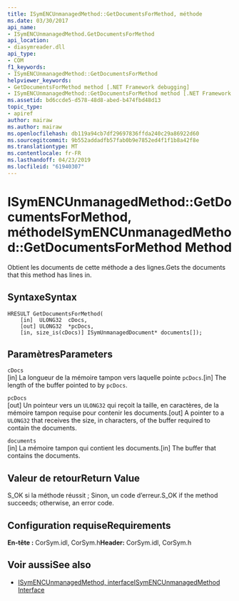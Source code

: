 ```yaml
---
title: ISymENCUnmanagedMethod::GetDocumentsForMethod, méthode
ms.date: 03/30/2017
api_name:
- ISymENCUnmanagedMethod.GetDocumentsForMethod
api_location:
- diasymreader.dll
api_type:
- COM
f1_keywords:
- ISymENCUnmanagedMethod::GetDocumentsForMethod
helpviewer_keywords:
- GetDocumentsForMethod method [.NET Framework debugging]
- ISymENCUnmanagedMethod::GetDocumentsForMethod method [.NET Framework debugging]
ms.assetid: bd6ccde5-d578-48d8-abed-b474fbd48d13
topic_type:
- apiref
author: mairaw
ms.author: mairaw
ms.openlocfilehash: db119a94cb7df29697836ffda240c29a86922d60
ms.sourcegitcommit: 9b552addadfb57fab0b9e7852ed4f1f1b8a42f8e
ms.translationtype: MT
ms.contentlocale: fr-FR
ms.lasthandoff: 04/23/2019
ms.locfileid: "61940307"
---
```

# <a name="isymencunmanagedmethodgetdocumentsformethod-method"></a><span data-ttu-id="64096-102">ISymENCUnmanagedMethod::GetDocumentsForMethod, méthode</span><span class="sxs-lookup"><span data-stu-id="64096-102">ISymENCUnmanagedMethod::GetDocumentsForMethod Method</span></span>
<span data-ttu-id="64096-103">Obtient les documents de cette méthode a des lignes.</span><span class="sxs-lookup"><span data-stu-id="64096-103">Gets the documents that this method has lines in.</span></span>  
  
## <a name="syntax"></a><span data-ttu-id="64096-104">Syntaxe</span><span class="sxs-lookup"><span data-stu-id="64096-104">Syntax</span></span>  
  
```  
HRESULT GetDocumentsForMethod(  
    [in]  ULONG32  cDocs,  
    [out] ULONG32  *pcDocs,   
    [in, size_is(cDocs)] ISymUnmanagedDocument* documents[]);  
```  
  
## <a name="parameters"></a><span data-ttu-id="64096-105">Paramètres</span><span class="sxs-lookup"><span data-stu-id="64096-105">Parameters</span></span>  
 `cDocs`  
 <span data-ttu-id="64096-106">[in] La longueur de la mémoire tampon vers laquelle pointe `pcDocs`.</span><span class="sxs-lookup"><span data-stu-id="64096-106">[in] The length of the buffer pointed to by `pcDocs`.</span></span>  
  
 `pcDocs`  
 <span data-ttu-id="64096-107">[out] Un pointeur vers un `ULONG32` qui reçoit la taille, en caractères, de la mémoire tampon requise pour contenir les documents.</span><span class="sxs-lookup"><span data-stu-id="64096-107">[out] A pointer to a `ULONG32` that receives the size, in characters, of the buffer required to contain the documents.</span></span>  
  
 `documents`  
 <span data-ttu-id="64096-108">[in] La mémoire tampon qui contient les documents.</span><span class="sxs-lookup"><span data-stu-id="64096-108">[in] The buffer that contains the documents.</span></span>  
  
## <a name="return-value"></a><span data-ttu-id="64096-109">Valeur de retour</span><span class="sxs-lookup"><span data-stu-id="64096-109">Return Value</span></span>  
 <span data-ttu-id="64096-110">S_OK si la méthode réussit ; Sinon, un code d’erreur.</span><span class="sxs-lookup"><span data-stu-id="64096-110">S_OK if the method succeeds; otherwise, an error code.</span></span>  
  
## <a name="requirements"></a><span data-ttu-id="64096-111">Configuration requise</span><span class="sxs-lookup"><span data-stu-id="64096-111">Requirements</span></span>  
 <span data-ttu-id="64096-112">**En-tête :** CorSym.idl, CorSym.h</span><span class="sxs-lookup"><span data-stu-id="64096-112">**Header:** CorSym.idl, CorSym.h</span></span>  
  
## <a name="see-also"></a><span data-ttu-id="64096-113">Voir aussi</span><span class="sxs-lookup"><span data-stu-id="64096-113">See also</span></span>

- [<span data-ttu-id="64096-114">ISymENCUnmanagedMethod, interface</span><span class="sxs-lookup"><span data-stu-id="64096-114">ISymENCUnmanagedMethod Interface</span></span>](../../../../docs/framework/unmanaged-api/diagnostics/isymencunmanagedmethod-interface.md)
